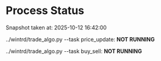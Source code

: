 # Process Status

Snapshot taken at: 2025-10-12 16:42:00

../wintrd/trade_algo.py --task price_update: **NOT RUNNING**

../wintrd/trade_algo.py --task buy_sell: **NOT RUNNING**

